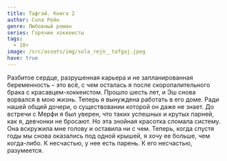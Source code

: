 ```yaml
---
title: Тафгай. Книга 2
author: Сола Рейн
genre: Любовный роман
series: Горячие хоккеисты
tags:
  - 18+
image: /src/assets/img/sola_rejn__tafgaj.jpeg
have: true
---
```

Разбитое сердце, разрушенная карьера и не запланированная беременность – это всё, с чем осталась я после скоропалительного брака с красавцем-хоккеистом. Прошло шесть лет, и Эш снова ворвался в мою жизнь. Теперь я вынуждена работать в его доме. Ради нашей общей дочери, о существовании которой он даже не знает. До встречи с Мерфи я был уверен, что таких успешных и крутых парней, как я, девчонки не бросают. Но эта знойная красотка сломала систему. Она вскружила мне голову и оставила ни с чем. Теперь, когда спустя годы мы снова оказались под одной крышей, я хочу ее больше, чем когда-либо. К несчастью, у нее есть парень. К его несчастью, разумеется.
